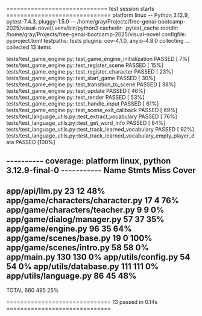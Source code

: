 ============================= test session starts ==============================
platform linux -- Python 3.12.9, pytest-7.4.3, pluggy-1.5.0 -- /home/gray/Projects/free-genai-bootcamp-2025/visual-novel/.venv/bin/python3
cachedir: .pytest_cache
rootdir: /home/gray/Projects/free-genai-bootcamp-2025/visual-novel
configfile: pyproject.toml
testpaths: tests
plugins: cov-4.1.0, anyio-4.8.0
collecting ... collected 13 items

tests/test_game_engine.py::test_game_engine_initialization PASSED        [  7%]
tests/test_game_engine.py::test_register_scene PASSED                    [ 15%]
tests/test_game_engine.py::test_register_character PASSED                [ 23%]
tests/test_game_engine.py::test_start_game PASSED                        [ 30%]
tests/test_game_engine.py::test_transition_to_scene PASSED               [ 38%]
tests/test_game_engine.py::test_update PASSED                            [ 46%]
tests/test_game_engine.py::test_render PASSED                            [ 53%]
tests/test_game_engine.py::test_handle_input PASSED                      [ 61%]
tests/test_game_engine.py::test_scene_exit_callback PASSED               [ 69%]
tests/test_language_utils.py::test_extract_vocabulary PASSED             [ 76%]
tests/test_language_utils.py::test_get_word_info PASSED                  [ 84%]
tests/test_language_utils.py::test_track_learned_vocabulary PASSED       [ 92%]
tests/test_language_utils.py::test_track_learned_vocabulary_empty_player_data PASSED [100%]

---------- coverage: platform linux, python 3.12.9-final-0 -----------
Name                               Stmts   Miss  Cover
------------------------------------------------------
app/api/llm.py                        23     12    48%
app/game/characters/character.py      17      4    76%
app/game/characters/teacher.py         9      9     0%
app/game/dialog/manager.py            57     37    35%
app/game/engine.py                    96     35    64%
app/game/scenes/base.py               19      0   100%
app/game/scenes/intro.py              58     58     0%
app/main.py                          130    130     0%
app/utils/config.py                   54     54     0%
app/utils/database.py                111    111     0%
app/utils/language.py                 86     45    48%
------------------------------------------------------
TOTAL                                660    495    25%


============================== 13 passed in 0.14s ==============================

